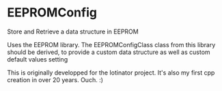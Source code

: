 # EEPROMConfig
Store and Retrieve a data structure in EEPROM

Uses the EEPROM library.
The EEPROMConfigClass class from this library should be derived, to provide a custom data structure as well as custom default values setting

This is originally developped for the Iotinator project. It's also my first cpp creation in over 20 years. Ouch. :)

